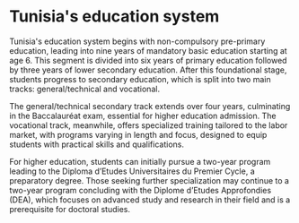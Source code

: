 # Tunisia's education system

Tunisia's education system begins with non-compulsory pre-primary education, leading into nine years of mandatory basic education starting at age 6. This segment is divided into six years of primary education followed by three years of lower secondary education. After this foundational stage, students progress to secondary education, which is split into two main tracks: general/technical and vocational.

The general/technical secondary track extends over four years, culminating in the Baccalauréat exam, essential for higher education admission. The vocational track, meanwhile, offers specialized training tailored to the labor market, with programs varying in length and focus, designed to equip students with practical skills and qualifications.

For higher education, students can initially pursue a two-year program leading to the Diploma d’Etudes Universitaires du Premier Cycle, a preparatory degree. Those seeking further specialization may continue to a two-year program concluding with the Diplome d’Etudes Approfondies (DEA), which focuses on advanced study and research in their field and is a prerequisite for doctoral studies.
